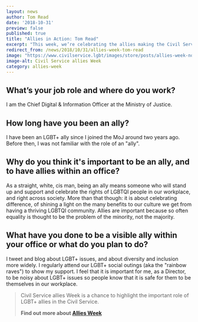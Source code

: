 ```yaml
---
layout: news
author: Tom Read
date: '2018-10-31'
preview: false
published: true
title: "Allies in Action: Tom Read"
excerpt: "This week, we’re celebrating the allies making the Civil Service a great place to work for LGBT+ people. Tom works for the Ministry of Justice. In this post, he shares some of his work as an LGBT ally."
redirect_from: /news/2018/10/31/allies-week-tom-read
image: "https://www.civilservice.lgbt/images/store/posts/allies-week-no-date.png"
image-alt: Civil Service allies Week
category: allies-week
---
```


## What’s your job role and where do you work? 

I am the Chief Digital & Information Officer at the Ministry of Justice. 

## How long have you been an ally?  

I have been an LGBT+ ally since I joined the MoJ around two years ago. Before then, I was not familiar with the role of an "ally".

## Why do you think it's important to be an ally, and to have allies within an office?  

As a straight, white, cis man, being an ally means someone who will stand up and support and celebrate the rights of LGBTQI people in our workplace, and right across society. More than that though: it is about celebrating difference, of shining a light on the many benefits to our culture we get from having a thriving LGBTQI community. Allies are important because so often equality is thought to be the problem of the minority, not the majority.  

## What have you done to be a visible ally within your office or what do you plan to do? 

I tweet and blog about LGBT+ issues, and about diversity and inclusion more widely. I regularly attend our LGBT+ social outings (aka the "rainbow raves") to show my support. I feel that it is important for me, as a Director, to be noisy about LGBT+ issues so people know that it is safe for them to be themselves in our workplace.

> Civil Service allies Week is a chance to highlight the important role of LGBT+ allies in the Civil Service. 
>
> **Find out more about [Allies Week](/allies-week)**